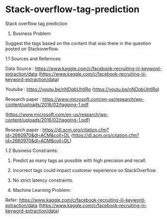 # Stack-overflow-tag-prediction
Stack overflow tag prediction

1. Business Problem

Suggest the tags based on the content that was there in the question posted on Stackoverflow.

1.1 Sources and Refernces:

Data Source : https://www.kaggle.com/c/facebook-recruiting-iii-keyword-extraction/data
(https://www.kaggle.com/c/facebook-recruiting-iii-keyword-extraction/data)

Youtube : https://youtu.be/nNDqbUhtIRg (https://youtu.be/nNDqbUhtIRg)

Research paper : https://www.microsoft.com/en-us/research/wp-content/uploads/2016/02/tagging-1.pdf

(https://www.microsoft.com/en-us/research/wp-content/uploads/2016/02/tagging-1.pdf)

Research paper : https://dl.acm.org/citation.cfm?id=2660970&dl=ACM&coll=DL
(https://dl.acm.org/citation.cfm?id=2660970&dl=ACM&coll=DL)

1.2 Business Constraints:

1. Predict as many tags as possible with high precision and recall.
2. Incorrect tags could impact customer experience on StackOverflow.
3. No strict latency constraints.

2. Machine Learning Problem:

Refer: https://www.kaggle.com/c/facebook-recruiting-iii-keyword-extraction/data
(https://www.kaggle.com/c/facebook-recruiting-iii-keyword-extraction/data)
